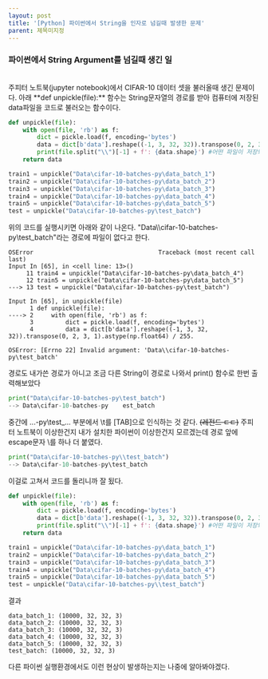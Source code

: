 ```yaml
---
layout: post
title: '[Python] 파이썬에서 String을 인자로 넘길때 발생한 문제'
parent: 제목미지정
---
```

### 파이썬에서 String Argument를 넘길때 생긴 일
<br>
주피터 노트북(jupyter notebook)에서 CIFAR-10 데이터 셋을 불러올때 생긴 문제이다.
아래 **def unpickle(file):** 함수는 String문자열의 경로를 받아 컴퓨터에 저장된 data파일을 코드로 불러오는 함수이다. 

```python
def unpickle(file):
    with open(file, 'rb') as f:
        dict = pickle.load(f, encoding='bytes')
        data = dict[b'data'].reshape((-1, 3, 32, 32)).transpose(0, 2, 3, 1).astype(np.float64) / 255.
        print(file.split("\\")[-1] + f': {data.shape}') #어떤 파일이 저장되었는지 출력
    return data

train1 = unpickle("Data\cifar-10-batches-py\data_batch_1")
train2 = unpickle("Data\cifar-10-batches-py\data_batch_2")
train3 = unpickle("Data\cifar-10-batches-py\data_batch_3")
train4 = unpickle("Data\cifar-10-batches-py\data_batch_4")
train5 = unpickle("Data\cifar-10-batches-py\data_batch_5")
test = unpickle("Data\cifar-10-batches-py\test_batch")
```

위의 코드를 실행시키면 아래와 같이 나온다. "Data\\\cifar-10-batches-py\test_batch"라는 경로에 파일이 없다고 한다. 

```
OSError                                   Traceback (most recent call last)
Input In [65], in <cell line: 13>()
     11 train4 = unpickle("Data\cifar-10-batches-py\data_batch_4")
     12 train5 = unpickle("Data\cifar-10-batches-py\data_batch_5")
---> 13 test = unpickle("Data\cifar-10-batches-py\test_batch")

Input In [65], in unpickle(file)
      1 def unpickle(file):
----> 2     with open(file, 'rb') as f:
      3         dict = pickle.load(f, encoding='bytes')
      4         data = dict[b'data'].reshape((-1, 3, 32, 32)).transpose(0, 2, 3, 1).astype(np.float64) / 255.

OSError: [Errno 22] Invalid argument: 'Data\\cifar-10-batches-py\test_batch'
```

경로도 내가쓴 경로가 아니고 조금 다른 String이 경로로 나와서 print() 함수로 한번 출력해보았다

```python
print("Data\cifar-10-batches-py\test_batch")
--> Data\cifar-10-batches-py	est_batch
```

중간에 ...-py\test_... 부분에서 \t를 [TAB]으로 인식하는 것 같다. ~~(레전드 ㄷㄷ)~~ 주피터 노트북이 이상한건지 내가 설치한 파이썬이 이상한건지 모르겠는데 경로 앞에 escape문자 \를 하나 더 붙였다.

```python
print("Data\cifar-10-batches-py\\test_batch")
--> Data\cifar-10-batches-py\test_batch
```

이걸로 고쳐서 코드를 돌리니까 잘 됬다.

```python
def unpickle(file):
    with open(file, 'rb') as f:
        dict = pickle.load(f, encoding='bytes')
        data = dict[b'data'].reshape((-1, 3, 32, 32)).transpose(0, 2, 3, 1).astype(np.float64) / 255.
        print(file.split("\\")[-1] + f': {data.shape}') #어떤 파일이 저장되었는지 출력
    return data

train1 = unpickle("Data\cifar-10-batches-py\data_batch_1")
train2 = unpickle("Data\cifar-10-batches-py\data_batch_2")
train3 = unpickle("Data\cifar-10-batches-py\data_batch_3")
train4 = unpickle("Data\cifar-10-batches-py\data_batch_4")
train5 = unpickle("Data\cifar-10-batches-py\data_batch_5")
test = unpickle("Data\cifar-10-batches-py\\test_batch")
```

결과

```
data_batch_1: (10000, 32, 32, 3)
data_batch_2: (10000, 32, 32, 3)
data_batch_3: (10000, 32, 32, 3)
data_batch_4: (10000, 32, 32, 3)
data_batch_5: (10000, 32, 32, 3)
test_batch: (10000, 32, 32, 3)
```

다른 파이썬 실행환경에서도 이런 현상이 발생하는지는 나중에 알아봐야겠다.